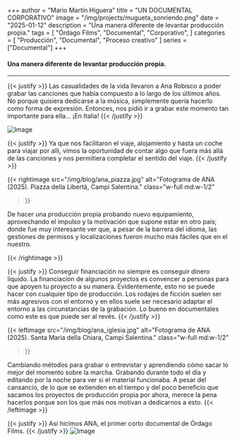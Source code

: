 +++
author = "Mario Martín Higuera"
title = "UN DOCUMENTAL CORPORATIVO"
image = "/img/projects/mugueta_sonriendo.png"
date = "2025-01-12"
description = "Una manera diferente de levantar producción propia."
tags = [
    "Órdago Films",
    "Documental",
    "Corporativo",
]
categories = [
    "Producción",
    "Documental",
    "Proceso creativo"
]
series = ["Documental"]
+++

#### Una manera diferente de levantar producción propia.
---

{{< justify >}}
Las casualidades de la vida llevaron a Ana Robisco a poder grabar las canciones que había compuesto a lo largo de los últimos años. No porque quisiera dedicarse a la música, simplemente quería hacerlo como forma de expresión. Entonces, nos pidió ir a grabar este momento tan importante para ella… ¡En Italia!
{{< /justify >}}

![Image](/img/blog/ana.jpg)

{{< justify >}}
Ya que nos facilitaron el viaje, alojamiento y hasta un coche para viajar por allí, vimos la oportunidad de contar algo que fuera más allá de las canciones y nos permitiera completar el sentido del viaje.
{{< /justify >}}


<!--(w: 1/2, 1/3, 1/4, 1/5)-->
{{< rightimage src="/img/blog/ana_piazza.jpg" alt="Fotograma de ANA (2025). Piazza della Libertà, Campi Salentina." 
    class="w-full md:w-1/2"
>}}
<!--Acompaño este párrafo con foto de origen o foto de bichos?? -->
De hacer una producción propia probando nuevo equipamiento, aprovechando el impulso y la motivación que supone estar en otro país; donde fue muy interesante ver que, a pesar de la barrera del idioma, las gestiones de permisos y localizaciones fueron mucho más fáciles que en el nuestro.

{{< /rightimage >}}

{{< justify >}}
Conseguir financiación no siempre es conseguir dinero líquido. La financiación de algunos proyectos es convencer a personas para que apoyen tu proyecto a su manera. Evidentemente, esto no se puede hacer con cualquier tipo de producción. Los rodajes de ficción suelen ser más agresivos con el entorno y en ellos suele ser necesario adaptar el entorno a las circunstancias de la grabación. Lo bueno en documentales como este es que puede ser al revés.
{{< /justify >}}


{{< leftimage src="/img/blog/ana_iglesia.jpg" alt="Fotograma de ANA (2025). Santa Maria della Chiara, Campi Salentina." 
    class="w-full md:w-1/2"
>}}
<!---->
Cambiando métodos para grabar o entrevistar y aprendiendo cómo sacar lo mejor del momento sobre la marcha. Grabando durante todo el día y editando por la noche para ver si el material funcionaba. A pesar del cansancio, de lo que se extienden en el tiempo y del poco beneficio que sacamos los proyectos de producción propia por ahora, merece la pena hacerlos porque son los que más nos motivan a dedicarnos a esto.
{{< /leftimage >}}

{{< justify >}}
Así hicimos ANA, el primer corto documental de Órdago Films.
{{< /justify >}}
![Image](/img/blog/cartel_ana.jpg)
